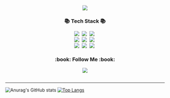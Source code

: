 
<!--
**LouiIII3/LouiIII3** is a ✨ _special_ ✨ repository because its `README.md` (this file) appears on your GitHub profile.

Here are some ideas to get you started:

- 🔭 I’m currently working on ...
- 🌱 I’m currently learning ...
- 👯 I’m looking to collaborate on ...
- 🤔 I’m looking for help with ...
- 💬 Ask me about ...
- 📫 How to reach me: ...
- 😄 Pronouns: ...
- ⚡ Fun fact: ...

-->
<h1 align="center">
<img src="https://capsule-render.vercel.app/api?type=waving&color=gradient&height=150&section=header&text=Effort%20never%20betrays&fontSize=30&fontAlignY=40" />
</h1>
<h3 align="center">📚 Tech Stack 📚</h3>
<p align="center">
  <img src="https://img.shields.io/badge/Java-007396?style=flat-square&logo=Java&logoColor=white"/></a>&nbsp
  <a href="https://github.com/LouiIII3/Python" target="_blank"><img src="https://img.shields.io/badge/Python-3766AA?style=flat-square&logo=Python&logoColor=white"/></a>&nbsp
  <a href="https://github.com/LouiIII3/Express" target="_blank"><img src="https://img.shields.io/badge/Express-000000?style=flat-square&logo=Express&logoColor=white"/></a>&nbsp
  <br>
    <a href="https://github.com/LouiIII3/Springboot" target="_blank"><img src="https://img.shields.io/badge/SpringBoot-6DB33F?style=flat-square&logo=SpringBoot&logoColor=white"/></a>&nbsp 
  <a href="https://github.com/LouiIII3/Node.js" target="_blank"><img src="https://img.shields.io/badge/Node.js-339933?style=flat-square&logo=Node.js&logoColor=white"/></a>&nbsp
   <img src="https://img.shields.io/badge/MYSQL-483D8B?style=flat-square&logo=MYSQL&logoColor=white"/></a>&nbsp 
  <br>
  <img src="https://img.shields.io/badge/HTML5-E6B91E?style=flat-square&logo=HTML5&logoColor=white"/></a>&nbsp 
  <a href="https://github.com/LouiIII3/CSS" target="_blank"><img src="https://img.shields.io/badge/CSS3-2496ED?style=flat-square&logo=CSS3&logoColor=white"/></a>&nbsp 
   <a href="https://github.com/LouiIII3/javascript" target="_blank"><img src="https://img.shields.io/badge/Javascript-ffb13b?style=flat-square&logo=javascript&logoColor=white"/></a>&nbsp 
</p>

<h3 align="center">:book: Follow Me :book:</h3>
<p align="center">
<a href="blog" target="_blank" ><img src="https://img.shields.io/badge/BLOG-3DDC84?style= for-the-badge&logo=aseprite&logoColor=FDFF57"/></a><br><br>

<hr>

![Anurag's GitHub stats](https://github-readme-stats.vercel.app/api?username=LouiIII3&show_icons=true&theme=radical)
[![Top Langs](https://github-readme-stats.vercel.app/api/top-langs/?username=LouiIII3&hide_progress=true)](https://github.com/anuraghazra/github-readme-stats)



